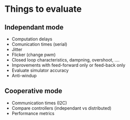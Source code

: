 # Things to evaluate

## Independant mode
+ Computation delays
+ Comunication times (serial)
+ Jitter
+ Flicker (change pwm)
+ Closed loop characteristics, dampning, overshoot, ....
+ Improvements with feed-forward only or feed-back only
+ Evaluate simulator accuracy
+ Anti-windup

## Cooperative mode
+ Communication times (I2C)
+ Compare controllers (independant vs distributed)
+ Performance metrics
